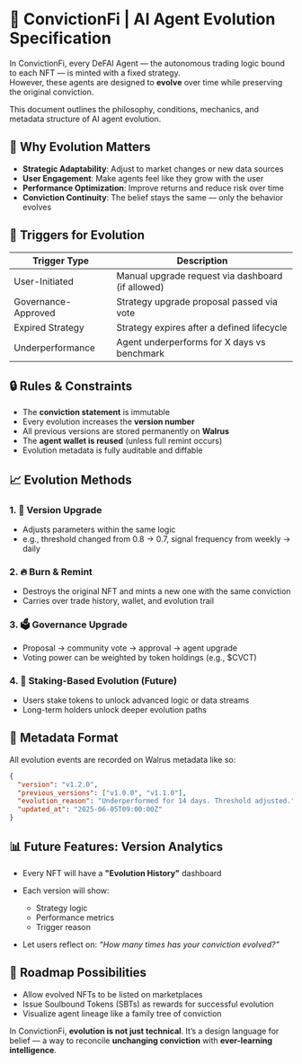# 🧠 ConvictionFi | AI Agent Evolution Specification

In ConvictionFi, every DeFAI Agent — the autonomous trading logic bound to each NFT — is minted with a fixed strategy.  
However, these agents are designed to **evolve** over time while preserving the original conviction.

This document outlines the philosophy, conditions, mechanics, and metadata structure of AI agent evolution.

## 🧬 Why Evolution Matters

- **Strategic Adaptability**: Adjust to market changes or new data sources
- **User Engagement**: Make agents feel like they grow with the user
- **Performance Optimization**: Improve returns and reduce risk over time
- **Conviction Continuity**: The belief stays the same — only the behavior evolves

## 🔁 Triggers for Evolution

| Trigger Type        | Description                                       |
| ------------------- | ------------------------------------------------- |
| User-Initiated      | Manual upgrade request via dashboard (if allowed) |
| Governance-Approved | Strategy upgrade proposal passed via vote         |
| Expired Strategy    | Strategy expires after a defined lifecycle        |
| Underperformance    | Agent underperforms for X days vs benchmark       |

## 🔒 Rules & Constraints

- The **conviction statement** is immutable
- Every evolution increases the **version number**
- All previous versions are stored permanently on **Walrus**
- The **agent wallet is reused** (unless full remint occurs)
- Evolution metadata is fully auditable and diffable

## 📈 Evolution Methods

### 1. 🔁 Version Upgrade

- Adjusts parameters within the same logic
- e.g., threshold changed from 0.8 → 0.7, signal frequency from weekly → daily

### 2. 🔥 Burn & Remint

- Destroys the original NFT and mints a new one with the same conviction
- Carries over trade history, wallet, and evolution trail

### 3. 🗳 Governance Upgrade

- Proposal → community vote → approval → agent upgrade
- Voting power can be weighted by token holdings (e.g., $CVCT)

### 4. 💎 Staking-Based Evolution (Future)

- Users stake tokens to unlock advanced logic or data streams
- Long-term holders unlock deeper evolution paths

## 🧾 Metadata Format

All evolution events are recorded on Walrus metadata like so:

```json
{
  "version": "v1.2.0",
  "previous_versions": ["v1.0.0", "v1.1.0"],
  "evolution_reason": "Underperformed for 14 days. Threshold adjusted.",
  "updated_at": "2025-06-05T09:00:00Z"
}
```

## 📊 Future Features: Version Analytics

- Every NFT will have a **"Evolution History"** dashboard
- Each version will show:

  - Strategy logic
  - Performance metrics
  - Trigger reason

- Let users reflect on:
  _“How many times has your conviction evolved?”_

## 🔮 Roadmap Possibilities

- Allow evolved NFTs to be listed on marketplaces
- Issue Soulbound Tokens (SBTs) as rewards for successful evolution
- Visualize agent lineage like a family tree of conviction

In ConvictionFi, **evolution is not just technical**.
It’s a design language for belief — a way to reconcile **unchanging conviction** with **ever-learning intelligence**.
